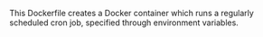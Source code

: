 This Dockerfile creates a Docker container which runs a regularly scheduled cron job, specified through environment variables.
